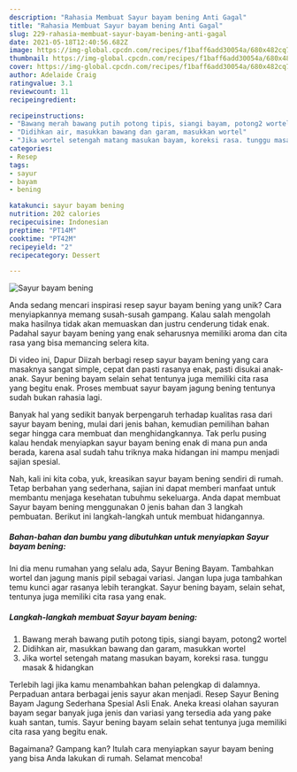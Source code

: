 ```yaml
---
description: "Rahasia Membuat Sayur bayam bening Anti Gagal"
title: "Rahasia Membuat Sayur bayam bening Anti Gagal"
slug: 229-rahasia-membuat-sayur-bayam-bening-anti-gagal
date: 2021-05-18T12:40:56.682Z
image: https://img-global.cpcdn.com/recipes/f1baff6add30054a/680x482cq70/sayur-bayam-bening-foto-resep-utama.jpg
thumbnail: https://img-global.cpcdn.com/recipes/f1baff6add30054a/680x482cq70/sayur-bayam-bening-foto-resep-utama.jpg
cover: https://img-global.cpcdn.com/recipes/f1baff6add30054a/680x482cq70/sayur-bayam-bening-foto-resep-utama.jpg
author: Adelaide Craig
ratingvalue: 3.1
reviewcount: 11
recipeingredient:

recipeinstructions:
- "Bawang merah bawang putih potong tipis, siangi bayam, potong2 wortel"
- "Didihkan air, masukkan bawang dan garam, masukkan wortel"
- "Jika wortel setengah matang masukan bayam, koreksi rasa. tunggu masak &amp; hidangkan"
categories:
- Resep
tags:
- sayur
- bayam
- bening

katakunci: sayur bayam bening 
nutrition: 202 calories
recipecuisine: Indonesian
preptime: "PT14M"
cooktime: "PT42M"
recipeyield: "2"
recipecategory: Dessert

---
```



![Sayur bayam bening](https://img-global.cpcdn.com/recipes/f1baff6add30054a/680x482cq70/sayur-bayam-bening-foto-resep-utama.jpg)

Anda sedang mencari inspirasi resep sayur bayam bening yang unik? Cara menyiapkannya memang susah-susah gampang. Kalau salah mengolah maka hasilnya tidak akan memuaskan dan justru cenderung tidak enak. Padahal sayur bayam bening yang enak seharusnya memiliki aroma dan cita rasa yang bisa memancing selera kita.

Di video ini, Dapur Diizah berbagi resep sayur bayam bening yang cara masaknya sangat simple, cepat dan pasti rasanya enak, pasti disukai anak-anak. Sayur bening bayam selain sehat tentunya juga memiliki cita rasa yang begitu enak. Proses membuat sayur bayam jagung bening tentunya sudah bukan rahasia lagi.

Banyak hal yang sedikit banyak berpengaruh terhadap kualitas rasa dari sayur bayam bening, mulai dari jenis bahan, kemudian pemilihan bahan segar hingga cara membuat dan menghidangkannya. Tak perlu pusing kalau hendak menyiapkan sayur bayam bening enak di mana pun anda berada, karena asal sudah tahu triknya maka hidangan ini mampu menjadi sajian spesial.


Nah, kali ini kita coba, yuk, kreasikan sayur bayam bening sendiri di rumah. Tetap berbahan yang sederhana, sajian ini dapat memberi manfaat untuk membantu menjaga kesehatan tubuhmu sekeluarga. Anda dapat membuat Sayur bayam bening menggunakan 0 jenis bahan dan 3 langkah pembuatan. Berikut ini langkah-langkah untuk membuat hidangannya.

<!--inarticleads1-->

##### Bahan-bahan dan bumbu yang dibutuhkan untuk menyiapkan Sayur bayam bening:



Ini dia menu rumahan yang selalu ada, Sayur Bening Bayam. Tambahkan wortel dan jagung manis pipil sebagai variasi. Jangan lupa juga tambahkan temu kunci agar rasanya lebih terangkat. Sayur bening bayam, selain sehat, tentunya juga memiliki cita rasa yang enak. 

<!--inarticleads2-->

##### Langkah-langkah membuat Sayur bayam bening:

1. Bawang merah bawang putih potong tipis, siangi bayam, potong2 wortel
1. Didihkan air, masukkan bawang dan garam, masukkan wortel
1. Jika wortel setengah matang masukan bayam, koreksi rasa. tunggu masak &amp; hidangkan


Terlebih lagi jika kamu menambahkan bahan pelengkap di dalamnya. Perpaduan antara berbagai jenis sayur akan menjadi. Resep Sayur Bening Bayam Jagung Sederhana Spesial Asli Enak. Aneka kreasi olahan sayuran bayam segar banyak juga jenis dan variasi yang tersedia ada yang pake kuah santan, tumis. Sayur bening bayam selain sehat tentunya juga memiliki cita rasa yang begitu enak. 

Bagaimana? Gampang kan? Itulah cara menyiapkan sayur bayam bening yang bisa Anda lakukan di rumah. Selamat mencoba!
